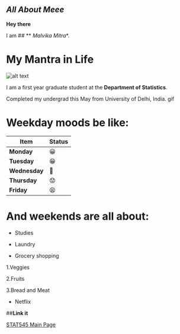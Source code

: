 ## *All About Meee*

**Hey there** 

I am ## ** *Malvika Mitra**.

# My Mantra in Life
![alt text](15369015173045416817657701370132.jpg)

I am a first year graduate student at the **Department of Statistics**.

Completed my undergrad this May from University of Delhi, India.
gif

# Weekday moods be like:

|    **Item**    | **Status**    |
|----------------|------------   |
| **Monday**     | :grinning:    |
| **Tuesday**    | :grin:        |
| **Wednesday**  |  :grimacing:  |
| **Thursday**   |  :worried:    |
| **Friday**     |  :tired_face: |

# And weekends are all about:

- Studies

- Laundry

+ Grocery shopping
 
 1.Veggies
 
 2.Fruits
 
 3.Bread and Meat

+ Netflix

##**Link it**

[STAT545 Main Page](http://stat545.com/)
